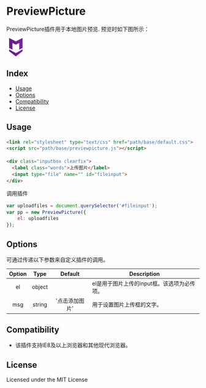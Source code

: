 
# PreviewPicture

PreviewPicture插件用于本地图片预览. 预览时如下图所示：

![](https://github.com/adam-p/markdown-here/raw/master/src/common/images/icon48.png "Logo Title Text 1")

## Index

* [Usage](#usage)
* [Options](#options)
* [Compatibility](#compatibility)
* [License](#license)

## Usage

```html
<link rel="stylesheet" type="text/css" href="path/base/default.css">
<script src="path/base/previewpicture.js"></script>

<div class="inputbox clearfix">
  <label class="words">上传图片</label>
  <input type="file" name="" id="fileinput">
</div>
```

调用插件 
```js
var uploadfiles = document.querySelector('#fileinput');
var pp = new PreviewPicture({
    el: uploadfiles
});
```


## Options

可通过传递以下参数来自定义插件的调用。

| Option |  Type  |  Default | Description | 
|:------:|:------:|:--------:|-------------|
|   el   | object |    | el是用于图片上传的input框。该选项为必传项。 |
|   msg  | string | '点击添加图片' | 用于设置图片上传框的文字。        |  
                      

## Compatibility

* 该插件支持IE8及以上浏览器和其他现代浏览器。

## License

Licensed under the MIT License

